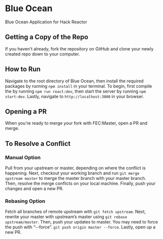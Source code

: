 # Blue Ocean
Blue Ocean Application for Hack Reactor

## Getting a Copy of the Repo
If you haven't already, fork the repository on GitHub and clone your newly created repo down to your computer.

## How to Run
Navigate to the root directory of Blue Ocean, then install the required packages by running `npm install` in your terminal. To begin, first compile the by running `npm run react:dev`, then start the server by running `npm start:dev`. Lastly, navigate to `http://localhost:3000` in your browser.

## Opening a PR
When you're ready to merge your fork with FEC:Master, open a PR and merge.

## To Resolve a Conflict

### Manual Option
Pull from your upstream or master, depending on where the conflict is happening. Next, checkout your working branch and run `git merge upstream master` to merge the master branch with your master branch. Then, resolve the merge conflicts on your local machine. Finally, push your changes and open a new PR.

### Rebasing Option
Fetch all branches of remote upstream with `git fetch upstream`. Next, rewrite your master with upstream’s master using `git rebase upstream/master`. Then, push your updates to master. You may need to force the push with “--force”. `git push origin master --force`. Lastly, open up a new PR.

